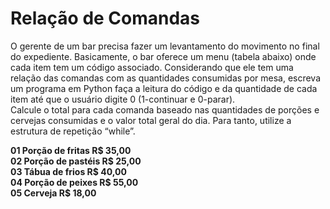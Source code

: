 # Relação de Comandas

O gerente de um bar precisa fazer um levantamento do movimento no final do expediente. Basicamente, o bar oferece um menu (tabela abaixo) onde cada item tem um código associado. Considerando que ele tem uma relação das comandas com as quantidades consumidas por mesa, escreva um programa em Python faça a leitura do código e da quantidade de cada item até que o usuário digite 0 (1-continuar e 0-parar).<br/>
Calcule o total para cada comanda baseado nas quantidades de porções e cervejas consumidas e o valor total geral do dia. Para tanto, utilize a estrutura de repetição “while”.<br/>

<strong>01	Porção de fritas	R$ 35,00<br/>
02	Porção de pastéis	R$ 25,00<br/>
03	Tábua de frios	R$ 40,00<br/>
04	Porção de peixes	R$ 55,00<br/>
05	Cerveja	R$ 18,00</strong><br/>